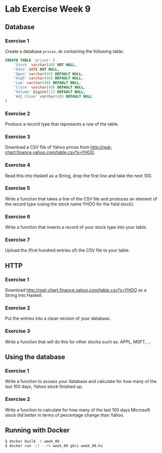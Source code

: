 # Lab Exercise Week 9

## Database

### Exercise 1

Create a database `prices.db` containing the following table:

```sql
CREATE TABLE 'prices' (
    'Stock' varchar(40) NOT NULL,
    'Date' DATE NOT NULL,
    'Open' varchar(40) DEFAULT NULL,
    'High' varchar(40) DEFAULT NULL,
    'Low' varchar(40) DEFAULT NULL,
    'Close' varchar(40) DEFAULT NULL,
    'Volume' bigint(11) DEFAULT NULL,
    'Adj Close' varchar(40) DEFAULT NULL
)
```

### Exercise 2

Produce a record type that represents a row of the table.

### Exercise 3

Download a CSV file of Yahoo prices from
http://real-chart.finance.yahoo.com/table.csv?s=YHOO.

### Exercise 4

Read this into Haskell as a String, drop the first line and take the next 100.

### Exercise 5

Write a function that takes a line of the CSV file and produces an element of
the record type (using the stock name YHOO for the field stock).

### Exercise 6

Write a function that inserts a record of your stock type into your table.

### Exercise 7

Upload the (first hundred entries of) the CSV file to your table.

## HTTP

### Exercise 1

Download http://real-chart.finance.yahoo.com/table.csv?s=YHOO as a String into
Haskell.

### Exercise 2

Put the entries into a clean version of your database.

### Exercise 3

Write a function that will do this for other stocks such as: APPL, MSFT, ...

## Using the database

### Exercise 1

Write a function to access your database and calculate for how many of the last
100 days, Yahoo stock finished up.

### Exercise 2

Write a function to calculate for how many of the last 100 days Microsoft stock
did better in terms of percentage change than Yahoo.

## Running with Docker

```sh
$ docker build -t week_09 .
$ docker run -it --rm week_09 ghci week_09.hs
```
